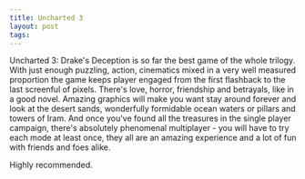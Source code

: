 ```yaml
--- 
title: Uncharted 3
layout: post
tags: 
---
```

Uncharted 3: Drake's Deception is so far the best game of the whole trilogy. With just enough puzzling, action, cinematics mixed in a very well measured proportion the game keeps player engaged from the first flashback to the last screenful of pixels. There's love, horror, friendship and betrayals, like in a good novel. Amazing graphics will make you want stay around forever and look at the desert sands, wonderfully formidable ocean waters or pillars and towers of Iram. And once you've found all the treasures in the single player campaign, there's absolutely phenomenal multiplayer - you will have to try each mode at least once, they all are an amazing experience and a lot of fun with friends and foes alike.

Highly recommended.
